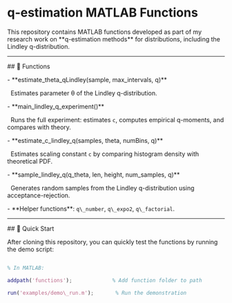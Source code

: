 # q-estimation MATLAB Functions



This repository contains MATLAB functions developed as part of my research work on \*\*q-estimation methods\*\* for distributions, including the Lindley q-distribution.



---



\## 📌 Functions



\- \*\*estimate\_theta\_qLindley(sample, max\_intervals, q)\*\*  

&nbsp; Estimates parameter θ of the Lindley q-distribution.



\- \*\*main\_lindley\_q\_experiment()\*\*  

&nbsp; Runs the full experiment: estimates `c`, computes empirical q-moments, and compares with theory.



\- \*\*estimate\_c\_lindley\_q(samples, theta, numBins, q)\*\*  

&nbsp; Estimates scaling constant `c` by comparing histogram density with theoretical PDF.



\- \*\*sample\_lindley\_q(q\_theta, len, height, num\_samples, q)\*\*  

&nbsp; Generates random samples from the Lindley q-distribution using acceptance-rejection.



\- \*\*Helper functions\*\*: `q\_number`, `q\_expo2`, `q\_factorial`.



---



\## 🚀 Quick Start



After cloning this repository, you can quickly test the functions by running the demo script:



```matlab

% In MATLAB:

addpath('functions');             % Add function folder to path

run('examples/demo\_run.m');       % Run the demonstration



